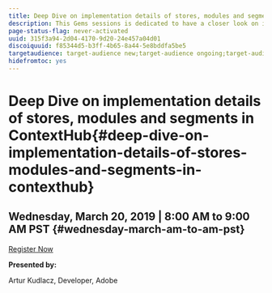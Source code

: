 ```yaml
---
title: Deep Dive on implementation details of stores, modules and segments in ContextHub
description: This Gems sessions is dedicated to have a closer look on implementation details of ContextHub stores of different types, using different persistence layers. Custom modules implementation (both via code and configuration using base module renderer), as well as how to organize modules in separate ContextHub modes. Lastly, we will see how ContextHub segment traits are working, how to implement custom comparator and how to instantiate segments programatically.
page-status-flag: never-activated
uuid: 315f3a94-2d04-4170-9d20-24e457a04d01
discoiquuid: f85344d5-b3ff-4b65-8a44-5e8bddfa5be5
targetaudience: target-audience new;target-audience ongoing;target-audience upgrader
hidefromtoc: yes
---
```


# Deep Dive on implementation details of stores, modules and segments in ContextHub{#deep-dive-on-implementation-details-of-stores-modules-and-segments-in-contexthub}

## Wednesday, March 20, 2019 | 8:00 AM to 9:00 AM PST {#wednesday-march-am-to-am-pst}

[Register Now](https://www.meetup.com/AEM-Technologist-Group/) 

**Presented by:**

Artur Kudlacz, Developer, Adobe

